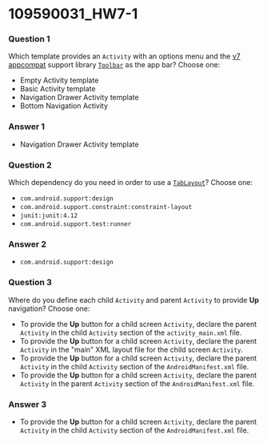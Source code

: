 # 109590031_HW7-1

### **Question 1**

Which template provides an `Activity` with an options menu and the [v7 appcompat](https://developer.android.com/tools/support-library/features.html#v7-appcompat) support library [`Toolbar`](https://developer.android.com/reference/android/support/v7/widget/Toolbar.html) as the app bar? Choose one:

- Empty Activity template
- Basic Activity template
- Navigation Drawer Activity template
- Bottom Navigation Activity



### Answer 1

- Navigation Drawer Activity template

### **Question 2**

Which dependency do you need in order to use a [`TabLayout`](https://developer.android.com/reference/android/support/design/widget/TabLayout.html)? Choose one:

- `com.android.support:design`
- `com.android.support.constraint:constraint-layout`
- `junit:junit:4.12`
- `com.android.support.test:runner`



### Answer 2

- `com.android.support:design`

### **Question 3**

Where do you define each child `Activity` and parent `Activity` to provide **Up** navigation? Choose one:

- To provide the **Up** button for a child screen `Activity`, declare the parent `Activity` in the child `Activity` section of the `activity_main.xml` file.
- To provide the **Up** button for a child screen `Activity`, declare the parent `Activity` in the "main" XML layout file for the child screen `Activity`.
- To provide the **Up** button for a child screen `Activity`, declare the parent `Activity` in the child `Activity` section of the `AndroidManifest.xml` file.
- To provide the **Up** button for a child screen `Activity`, declare the parent `Activity` in the parent `Activity` section of the `AndroidManifest.xml` file.



### Answer 3

- To provide the **Up** button for a child screen `Activity`, declare the parent `Activity` in the child `Activity` section of the `AndroidManifest.xml` file.